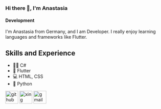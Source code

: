 ### Hi there 👋, I'm Anastasia
#### Development


I'm Anastasia from Germany, and I am Developer. I really enjoy learning languages and frameworks like Flutter. 

## Skills and Experience

* 👩‍💻 C#
* 📱 Flutter
* 💻 HTML, CSS
* 🐍 Python

[<img src='https://cdn.jsdelivr.net/npm/simple-icons@3.0.1/icons/github.svg' alt='github' height='40'>](https://github.com/Anastasia9595)  [<img src='https://cdn.jsdelivr.net/npm/simple-icons@3.0.1/icons/xing.svg' alt='xing' height='40'>](https://www.xing.com/profile/Anastasia_Osipisen/cv)  [<img src='https://cdn.jsdelivr.net/npm/simple-icons@3.0.1/icons/gmail.svg' alt='gmail' height='40'>](Anastasia9595@googlemail.com)  
